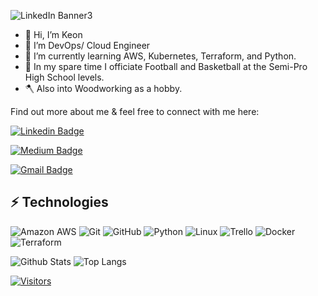![LinkedIn Banner3](https://user-images.githubusercontent.com/110882652/214210680-923aa772-6f23-4bd2-b207-3ad463bb2c19.png)

- 👋 Hi, I’m Keon
- 👀 I’m DevOps/ Cloud Engineer
- 🌱 I’m currently learning AWS, Kubernetes, Terraform, and Python.
- 🏈 In my spare time I officiate Football and Basketball at the Semi-Pro High School levels.
- 🪓 Also into Woodworking as a hobby.

Find out more about me & feel free to connect with me here:

<!-- Replace the fields below with the information requested. Remember to remove the encapsulating <> characters. For spaces in names, use %20 (e.g. Broadus%20Palmer) -->

[![Linkedin Badge](https://img.shields.io/badge/-Keon%20Edwards-blue?style=flat-square&logo=Linkedin&logoColor=white&link=https://www.linkedin.com/in/keonedwards/)](https://www.linkedin.com/in/keonedwards/)

[![Medium Badge](https://img.shields.io/badge/-Keon%20Edwards-12100E?style=flat-square&logo=medium&logoColor=white&link=https://https://medium.com/@mr.edwards.kj)](https://https://medium.com/@mr.edwards.kj)

[![Gmail Badge](https://img.shields.io/badge/-mr.edwards.kj@gmail.com-c14438?style=flat-square&logo=Gmail&logoColor=white&link=mailto:mr.edwards.kj@gmail.com)](mailto:mr.edwards.kj@gmail.com)

## ⚡ Technologies

<!-- Check out the Badges folder for more badges -->

![Amazon AWS](https://img.shields.io/badge/Amazon%20AWS-232F3E?style=flat-square&logo=amazon-aws)
![Git](https://img.shields.io/badge/-Git-black?style=flat-square&logo=git)
![GitHub](https://img.shields.io/badge/-GitHub-181717?style=flat-square&logo=github)
![Python](https://img.shields.io/badge/-Python-black?style=flat-square&logo=Python)
![Linux](https://img.shields.io/badge/Linux-FCC624?style=flat-square&logo=linux&logoColor=black)
![Trello](https://img.shields.io/badge/Trello-%23026AA7.svg?style=flat-square&logo=Trello&logoColor=white)
![Docker](https://img.shields.io/badge/docker-%230db7ed.svg?style=for-the-badge&logo=docker&logoColor=white)
![Terraform](https://img.shields.io/badge/terraform-%235835CC.svg?style=for-the-badge&logo=terraform&logoColor=white)

<!-- Replace the fields below with the information requested. Remember to remove the encapsulating <> characters. -->

![Github Stats](https://github-readme-stats.vercel.app/api?username=dagingerbreadman357&count_private=true&show_icons=true&include_all_commits=true)
![Top Langs](https://github-readme-stats.vercel.app/api/top-langs/?username=dagingerbreadman357&hide=TeX&layout=compact)


[![Visitors](https://api.visitorbadge.io/api/visitors?path=dagingerbreadman357%2Fdagingerbreadman357&label=VISITORS&countColor=%23263759)](https://visitorbadge.io/status?path=dagingerbreadman357%2Fdagingerbreadman357)
